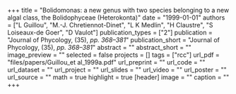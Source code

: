 +++
title = "Bolidomonas: a new genus with two species belonging to a new algal class, the Bolidophyceae (Heterokonta)"
date = "1999-01-01"
authors = ["L Guillou", "M.-J. Chretiennot-Dinet", "L K Medlin", "H Claustre", "S Loiseaux-de Goer", "D Vaulot"]
publication_types = ["2"]
publication = "Journal of Phycology, (35), _pp. 368–381_"
publication_short = "Journal of Phycology, (35), _pp. 368–381_"
abstract = ""
abstract_short = ""
image_preview = ""
selected = false
projects = []
tags = ["rcc"]
url_pdf = "files/papers/Guillou_et al_1999a.pdf"
url_preprint = ""
url_code = ""
url_dataset = ""
url_project = ""
url_slides = ""
url_video = ""
url_poster = ""
url_source = ""
math = true
highlight = true
[header]
image = ""
caption = ""
+++
